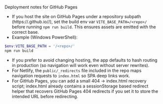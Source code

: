 Deployment notes for GitHub Pages

- If you host the site on GitHub Pages under a repository subpath (https://<org>.github.io/<repo>/), set the build env var `VITE_BASE_PATH=/<repo>/` before running `npm run build`. This ensures assets are emitted with the correct base.
- Example (Windows PowerShell):

```powershell
$env:VITE_BASE_PATH = '/<repo>/'
npm run build
``` 

- If you prefer to avoid changing hosting, the app defaults to hash routing in production (so navigation will work even without server rewrites).
- For Netlify, the `public/_redirects` file included in the repo maps navigation requests to `index.html` so SPA deep links work.
- For GitHub Pages, you can add a small 404 -> index.html recovery script; index.html already contains a sessionStorage based redirect helper that recovers GitHub Pages 404 redirects if you set it to store the intended URL before redirecting.

